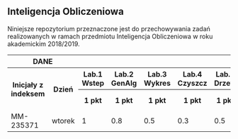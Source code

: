 ﻿## Inteligencja Obliczeniowa

Niniejsze repozytorium przeznaczone jest do przechowywania zadań
realizowanych w ramach przedmiotu Inteligencja Obliczeniowa
w roku akademickim 2018/2019.

<table>
<tr>
	<th colspan=2 rowspan=1>DANE</th>
	<th colspan=12 rowspan=1>LABORATORIA</th>
	<th colspan=4 rowspan=1>PRACE DOMOWE</th>
	<th colspan=1 rowspan=2>KOLOKWIUM</th>
	<th colspan=1 rowspan=2>SUMA</th>
	<th colspan=1 rowspan=3>PROCENT (obecny max. 53 pkt)</th>
	<th colspan=1 rowspan=3>OCENA</th>
</tr>
<tr>
	<th colspan=1 rowspan=2>Inicjały z indeksem</th>
	<th colspan=1 rowspan=2>Dzień</th>
	<th>Lab.1 Wstep</th>
	<th>Lab.2 GenAlg</th>
	<th>Lab.3 Wykres</th>
	<th>Lab.4 Czyszcz</th>
	<th>Lab.5 Drzew</th>
	<th>Lab.6 kNN+NB</th>
	<th>Lab.7 Grup</th>
	<th>Lab.8 Asoc.</th>
	<th>Lab.9 Neunet</th>
	<th>Lab.10 L.Roz</th>
	<th>Lab.11 Text</th>
	<th>Lab.12 Obr</th>
	<th>PD.1 GenAlg</th>
	<th>PD.2 D.Min</th>
	<th>PD.3 Tank</th>
	<th>PD.4 Multim.</th>
</tr>
<tr>
	<th>1 pkt</th>
	<th>1 pkt</th>
	<th>1 pkt</th>
	<th>1 pkt</th>
	<th>1 pkt</th>
	<th>1 pkt</th>
	<th>1 pkt</th>
	<th>1 pkt</th>
	<th>1 pkt</th>
	<th>1 pkt</th>
	<th>1 pkt</th>
	<th>1 pkt</th>
	<th>7 pkt</th>
	<th>7 pkt</th>
	<th>7 pkt</th>
	<th>7 pkt</th>
	<th>20 pkt</th>
	<th>60 pkt</th>
</tr>
<tr>
	<td>MM-235371</td>
	<td>wtorek</td>
	<td>1</td>
	<td>0.8</td>
	<td>0.5</td>
	<td>0.3</td>
	<td>0.5</td>
	<td>1</td>
	<td>1</td>
	<td>1.2</td>
	<td>0.2</td>
	<td>1</td>
	<td>0.7</td>
	<td>0.1</td>
	<td>6.5</td>
	<td>6.5</td>
	<td>7</td>
	<td>-</td>
	<td>15</td>
	<td>43.3</td>
	<td>82%</td>
	<td>4.5</td>
</tr>
</table>
